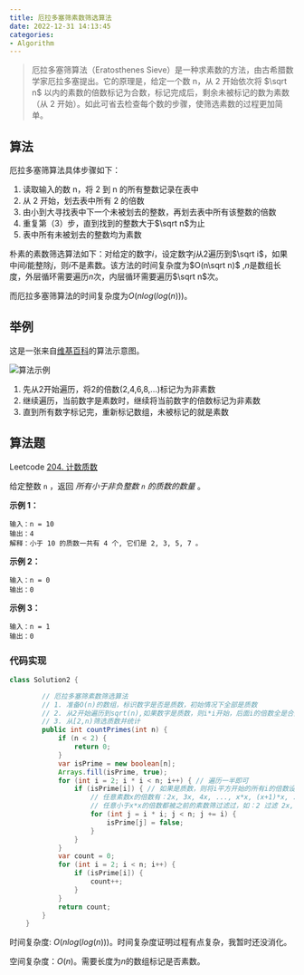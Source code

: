 ```yaml
---
title: 厄拉多塞筛素数筛选算法
date: 2022-12-31 14:13:45
categories:
- Algorithm
---
```


> 厄拉多塞筛算法（Eratosthenes Sieve）是一种求素数的方法，由古希腊数学家厄拉多塞提出。它的原理是，给定一个数 n，从 2 开始依次将 $\sqrt n$ 以内的素数的倍数标记为合数，标记完成后，剩余未被标记的数为素数（从 2 开始）。如此可省去检查每个数的步骤，使筛选素数的过程更加简单。

## 算法

厄拉多塞筛算法具体步骤如下：

1. 读取输入的数 n，将 2 到 n 的所有整数记录在表中
2. 从 2 开始，划去表中所有 2 的倍数
3. 由小到大寻找表中下一个未被划去的整数，再划去表中所有该整数的倍数
4. 重复第（3）步，直到找到的整数大于$\sqrt n$为止
5. 表中所有未被划去的整数均为素数

朴素的素数筛选算法如下：对给定的数字$i$，设定数字$j$从$2$遍历到$\sqrt i$，如果中间$i$能整除$j$，则$i$不是素数。该方法的时间复杂度为$O(n\sqrt n)$ ,$n$是数组长度，外层循环需要遍历$n$次，内层循环需要遍历$\sqrt n$次。

而厄拉多塞筛算法的时间复杂度为$O(n log(log(n)))$。

## 举例

这是一张来自[维基百科](https://zh.wikipedia.org/wiki/%E5%9F%83%E6%8B%89%E6%89%98%E6%96%AF%E7%89%B9%E5%B0%BC%E7%AD%9B%E6%B3%95)的算法示意图。

![算法示例](https://static.ddhigh.com/algorithm/Sieve_of_Eratosthenes_animation.gif)

1. 先从2开始遍历，将2的倍数(2,4,6,8,...)标记为为非素数
2. 继续遍历，当前数字是素数时，继续将当前数字的倍数标记为非素数
3. 直到所有数字标记完，重新标记数组，未被标记的就是素数

## 算法题

Leetcode [204. 计数质数](https://leetcode.cn/problems/count-primes/)

给定整数 `n` ，返回 *所有小于非负整数 `n` 的质数的数量* 。

 

**示例 1：**

```
输入：n = 10
输出：4
解释：小于 10 的质数一共有 4 个, 它们是 2, 3, 5, 7 。
```

**示例 2：**

```
输入：n = 0
输出：0
```

**示例 3：**

```
输入：n = 1
输出：0
```

### 代码实现

```java
class Solution2 {

        // 厄拉多塞筛素数筛选算法
        // 1. 准备O(n)的数组，标识数字是否是质数，初始情况下全部是质数
        // 2. 从2开始遍历到sqrt(n),如果数字是质数，则i*i开始，后面i的倍数全是合数
        // 3. 从[2,n)筛选质数并统计
        public int countPrimes(int n) {
            if (n < 2) {
                return 0;
            }
            var isPrime = new boolean[n];
            Arrays.fill(isPrime, true);
            for (int i = 2; i * i < n; i++) { // 遍历一半即可
                if (isPrime[i]) { // 如果是质数，则将i平方开始的所有i的倍数设为合数
                    // 任意素数x的倍数有：2x, 3x, 4x, ..., x*x, (x+1)*x, ...
                    // 任意小于x*x的倍数都被之前的素数筛过滤过，如：2 过滤 2x, 4x, ...，3 过滤 3x, ...
                    for (int j = i * i; j < n; j += i) {
                        isPrime[j] = false;
                    }
                }
            }
            var count = 0;
            for (int i = 2; i < n; i++) {
                if (isPrime[i]) {
                    count++;
                }
            }
            return count;
        }
    }
```

时间复杂度: $O(nlog(log(n)))$。时间复杂度证明过程有点复杂，我暂时还没消化。

空间复杂度：$O(n)$。需要长度为$n$的数组标记是否素数。
